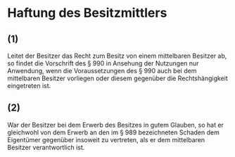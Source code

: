# Haftung des Besitzmittlers



## (1)

 Leitet der Besitzer das Recht zum Besitz von einem mittelbaren Besitzer ab, so findet die Vorschrift des § 990 in Ansehung der Nutzungen nur Anwendung, wenn die Voraussetzungen des § 990 auch bei dem mittelbaren Besitzer vorliegen oder diesem gegenüber die Rechtshängigkeit eingetreten ist.

## (2)

 War der Besitzer bei dem Erwerb des Besitzes in gutem Glauben, so hat er gleichwohl von dem Erwerb an den im § 989 bezeichneten Schaden dem Eigentümer gegenüber insoweit zu vertreten, als er dem mittelbaren Besitzer verantwortlich ist. 


